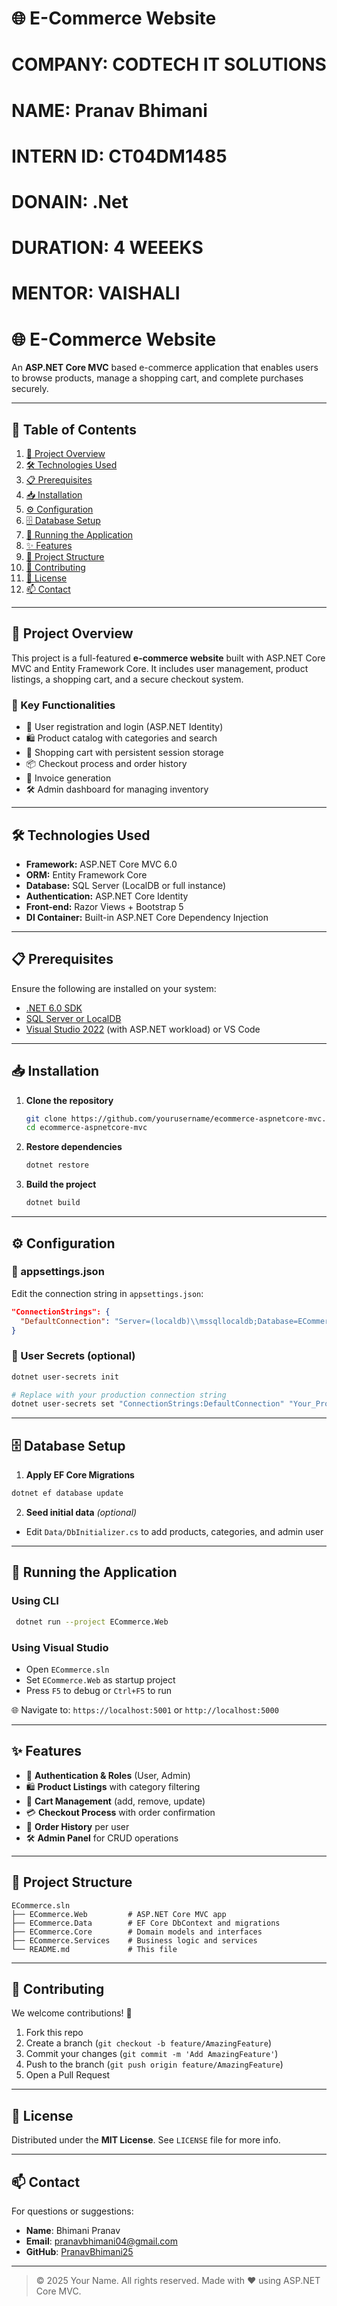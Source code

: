 # 🌐 E-Commerce Website
# COMPANY: CODTECH IT SOLUTIONS
# NAME: Pranav Bhimani
# INTERN ID: CT04DM1485
# DONAIN: .Net 
# DURATION: 4 WEEEKS
# MENTOR: VAISHALI

# 🌐 E-Commerce Website

An **ASP.NET Core MVC** based e-commerce application that enables users to browse products, manage a shopping cart, and complete purchases securely.

---

## 📑 Table of Contents

1. [📌 Project Overview](#project-overview)
2. [🛠 Technologies Used](#technologies-used)
3. [📋 Prerequisites](#prerequisites)
4. [📥 Installation](#installation)
5. [⚙️ Configuration](#configuration)
6. [🗄 Database Setup](#database-setup)
7. [🚀 Running the Application](#running-the-application)
8. [✨ Features](#features)
9. [📁 Project Structure](#project-structure)
10. [🤝 Contributing](#contributing)
11. [📝 License](#license)
12. [📫 Contact](#contact)

---

## 📌 Project Overview

This project is a full-featured **e-commerce website** built with ASP.NET Core MVC and Entity Framework Core.
It includes user management, product listings, a shopping cart, and a secure checkout system.

### 🔑 Key Functionalities

* 🔐 User registration and login (ASP.NET Identity)
* 🛍 Product catalog with categories and search
* 🛒 Shopping cart with persistent session storage
* 📦 Checkout process and order history
* 🧾 Invoice generation
* 🛠 Admin dashboard for managing inventory

---

## 🛠 Technologies Used

* **Framework:** ASP.NET Core MVC 6.0
* **ORM:** Entity Framework Core
* **Database:** SQL Server (LocalDB or full instance)
* **Authentication:** ASP.NET Core Identity
* **Front-end:** Razor Views + Bootstrap 5
* **DI Container:** Built-in ASP.NET Core Dependency Injection

---

## 📋 Prerequisites

Ensure the following are installed on your system:

* [.NET 6.0 SDK](https://dotnet.microsoft.com/download/dotnet/6.0)
* [SQL Server or LocalDB](https://www.microsoft.com/sql-server/)
* [Visual Studio 2022](https://visualstudio.microsoft.com/) (with ASP.NET workload) or VS Code

---

## 📥 Installation

1. **Clone the repository**

   ```bash
   git clone https://github.com/yourusername/ecommerce-aspnetcore-mvc.git
   cd ecommerce-aspnetcore-mvc
   ```

2. **Restore dependencies**

   ```bash
   dotnet restore
   ```

3. **Build the project**

   ```bash
   dotnet build
   ```

---

## ⚙️ Configuration

### 🔧 appsettings.json

Edit the connection string in `appsettings.json`:

```json
"ConnectionStrings": {
  "DefaultConnection": "Server=(localdb)\\mssqllocaldb;Database=ECommerceDb;Trusted_Connection=True;MultipleActiveResultSets=true"
}
```

### 🔐 User Secrets (optional)

```bash
dotnet user-secrets init

# Replace with your production connection string
dotnet user-secrets set "ConnectionStrings:DefaultConnection" "Your_Production_Connection_String"
```

---

## 🗄 Database Setup

1. **Apply EF Core Migrations**

```bash
dotnet ef database update
```

2. **Seed initial data** *(optional)*

* Edit `Data/DbInitializer.cs` to add products, categories, and admin user

---

## 🚀 Running the Application

### Using CLI

```bash
 dotnet run --project ECommerce.Web
```

### Using Visual Studio

* Open `ECommerce.sln`
* Set `ECommerce.Web` as startup project
* Press `F5` to debug or `Ctrl+F5` to run

🌐 Navigate to: `https://localhost:5001` or `http://localhost:5000`

---

## ✨ Features

* 🔐 **Authentication & Roles** (User, Admin)
* 🛍 **Product Listings** with category filtering
* 🛒 **Cart Management** (add, remove, update)
* 💳 **Checkout Process** with order confirmation
* 📜 **Order History** per user
* 🛠 **Admin Panel** for CRUD operations

---

## 📁 Project Structure

```
ECommerce.sln
├── ECommerce.Web         # ASP.NET Core MVC app
├── ECommerce.Data        # EF Core DbContext and migrations
├── ECommerce.Core        # Domain models and interfaces
├── ECommerce.Services    # Business logic and services
└── README.md             # This file
```

---

## 🤝 Contributing

We welcome contributions! 🚀

1. Fork this repo
2. Create a branch (`git checkout -b feature/AmazingFeature`)
3. Commit your changes (`git commit -m 'Add AmazingFeature'`)
4. Push to the branch (`git push origin feature/AmazingFeature`)
5. Open a Pull Request

---

## 📝 License

Distributed under the **MIT License**. See `LICENSE` file for more info.

---

## 📫 Contact

For questions or suggestions:



* **Name**: Bhimani Pranav
* **Email**: [pranavbhimani04@gmail.com](mailto:pranavbhimani04@gmail.com)
* **GitHub**: [PranavBhimani25](https://github.com/PranavBhimani25)

---

> © 2025 Your Name. All rights reserved. Made with ❤️ using ASP.NET Core MVC.

